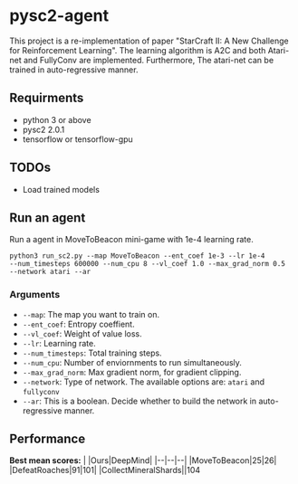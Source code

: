 # pysc2-agent
This project is a re-implementation of paper "StarCraft II: A New Challenge for Reinforcement Learning". The learning algorithm is A2C and both Atari-net and FullyConv are implemented. Furthermore, The atari-net can be trained in auto-regressive manner.  

## Requirments
- python 3 or above
- pysc2 2.0.1
- tensorflow or tensorflow-gpu

## TODOs
- Load trained models

## Run an agent
Run a agent in MoveToBeacon mini-game with 1e-4 learning rate.

<code>python3 run_sc2.py --map MoveToBeacon --ent_coef 1e-3 --lr 1e-4 --num_timesteps 600000 --num_cpu 8 --vl_coef 1.0 --max_grad_norm 0.5 --network atari --ar</code>
### Arguments
-  <code>--map</code>: The map you want to train on.
-  <code>--ent_coef</code>: Entropy coeffient.
-  <code>--vl_coef</code>: Weight of value loss.
-  <code>--lr</code>: Learning rate.
-  <code>--num_timesteps</code>: Total training steps.
-  <code>--num_cpu</code>: Number of enviornments to run simultaneously.
-  <code>--max_grad_norm</code>: Max gradient norm, for gradient clipping.
-  <code>--network</code>: Type of network. The available options are: <code>atari</code> and <code>fullyconv</code>
-  <code>--ar</code>: This is a boolean. Decide whether to build the network in auto-regressive manner.

##  Performance
**Best mean scores:**
|  |Ours|DeepMind|
|--|--|--|
|MoveToBeacon|25|26|
|DefeatRoaches|91|101|
|CollectMineralShards||104
